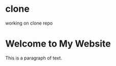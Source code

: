 # clone
working on clone repo
<!DOCTYPE html>
<html lang="en">
<head>
   <meta charset="UTF-8">
   <meta name="viewport" content="width=device-width, initial-scale=1.0">
   <title>My First HTML Page</title>
</head>
<body>
   <h1>Welcome to My Website</h1>
   <p>This is a paragraph of text.</p>
</body>
</html>
